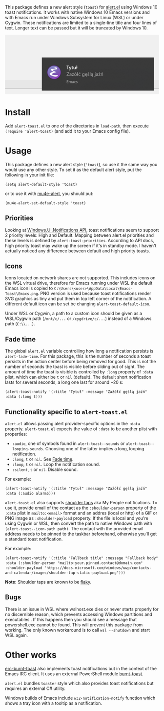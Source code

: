 This package defines a new alert style (`toast`) for
[alert.el](https://github.com/jwiegley/alert) using Windows 10 toast
notifications. It works with native Windows 10 Emacs versions and with Emacs run
under Windows Subsystem for Linux (WSL) or under Cygwin. These notifications are
limited to a single-line title and four lines of text. Longer text can be passed
but it will be truncated by Windows 10.

![](alert-toast.png "alert-toast.el notification")

# Install

Add `alert-toast.el` to one of the directories in `load-path`, then execute
`(require 'alert-toast)` (and add it to your Emacs config file).

# Usage

This package defines a new alert style (`'toast`), so use it the same way you would use any other style. To set it as the default alert style, put the following in your init file:
``` emacs-lisp
(setq alert-default-style 'toast)
```
or to use it with [mu4e-alert](https://github.com/iqbalansari/mu4e-alert), you should put:
``` emacs-lisp
(mu4e-alert-set-default-style 'toast)
```

## Priorities
Looking at [Windows.UI.Notifications
API](https://docs.microsoft.com/en-us/uwp/api/windows.ui.notifications.toastnotification?view=winrt-19041),
toast notifications seem to support 2 priority levels: High and Default. Mapping
between alert.el priorities and these levels is defined by
`alert-toast-priorities`. According to API docs, high priority toast may wake up
the screen if it's in standby mode. I haven't actually noticed any difference
between default and high priority toasts.

## Icons
Icons located on network shares are not supported. This includes icons on the
WSL virtual drive, therefore for Emacs running under WSL the default Emacs icon
is copied to `C:\Users\<user>\AppData\Local\Emacs-Toast\Emacs.png`. PNG version
is used because toast notifications render SVG graphics as tiny and put them in
top left corner of the notification. A different default icon can be set be
changing `alert-toast-default-icon`.

Under WSL or Cygwin, a path to a custom icon should be given as a WSL/Cygwin
path (`/mnt/c/...` or `/cygdrive/c/...`) instead of a Windows path (`C:\\...`).

## Fade time
The global `alert.el` variable controlling how long a notification persists is
`alert-fade-time`. For this package, this is the number of seconds a toast
persists in the action center before being removed for good. This is not the
number of seconds the toast is visible before sliding out of sight. The amount
of time the toast is visible is controlled by `:long` property of `:data` plist,
which can either be `t` or `nil` (default). The default short notification lasts
for several seconds, a long one last for around ~20 s:

``` emacs-lisp
(alert-toast-notify '(:title "Tytuł" :message "Zaźółć gęślą jaźń" :data (:long t)))
```

## Functionality specific to `alert-toast.el`
`alert.el` allows passing alert provider-specific options in the `:data`
property. `alert-toast.el` expects the value of `:data` to be another plist with
properties:

- `:audio`, one of symbols found in `alert-toast--sounds` or `alert-toast--looping-sounds`.
  Choosing one of the latter implies a long, looping notification.
- `:long`, `t` or `nil`. See [Fade time](#fade-time).
- `:loop`, `t` or `nil`. Loop the notification sound.
- `:silent`, `t` or `nil`. Disable sound.

For example:
``` emacs-lisp
(alert-toast-notify '(:title "Tytuł" :message "Zaźółć gęślą jaźń" :data (:audio alarm5)))
```

`alert-toast.el` also supports [shoulder
taps](https://docs.microsoft.com/en-us/windows/uwp/contacts-and-calendar/my-people-notifications)
aka My People notifications. To use it, provide email of the contact as the
`:shoulder-person` property of the `:data` plist in `mailto:<email>` format and
an addres (local or http) of a GIF or PNG image as `:shoulder-payload` property.
If the file is local and you're using Cygwin or WSL, then convert the path to
native Windows path with `(alert-toast--icon-path path)`. The contact with the
provided email address needs to be pinned to the taskbar beforehand, otherwise
you'll get a standard toast notification.

For example:

``` emacs-lisp
(alert-toast-notify '(:title "Fallback title" :message "Fallback body" :data (:shoulder-person "mailto:your.pinned.contact@domain.com" :shoulder-payload "https://docs.microsoft.com/windows/uwp/contacts-and-calendar/images/shoulder-tap-static-payload.png")))
```

**Note:** Shoulder taps are known to be [flaky](https://github.com/Windos/BurntToast/issues/66). 

## Bugs
There is an issue in WSL where wslhost.exe dies or never starts properly for no
discernible reason, which prevents accessing Windows partitions and executables
[](https://github.com/microsoft/WSL/issues/6161). If this happens then you
should see a message that powershell.exe cannot be found. This will prevent this
package from working. The only known workaround is to call `wsl --shutdown` and
start WSL again.

# Other works
[erc-burnt-toast](https://github.com/mplscorwin/erc-burnt-toast) also implements
toast notifications but in the context of the Emacs IRC client. It uses an
external PowerShell module [burnt-toast](https://github.com/Windos/BurntToast).

`alert.el` bundles `toaster` style which also provides toast notifications but
requires an external C# utility.

Windows builds of Emacs include `w32-notification-notify` function which shows a
tray icon with a tooltip as a notification.
